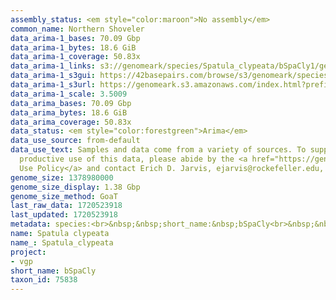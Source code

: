 ```yaml
---
assembly_status: <em style="color:maroon">No assembly</em>
common_name: Northern Shoveler
data_arima-1_bases: 70.09 Gbp
data_arima-1_bytes: 18.6 GiB
data_arima-1_coverage: 50.83x
data_arima-1_links: s3://genomeark/species/Spatula_clypeata/bSpaCly1/genomic_data/arima/<br>
data_arima-1_s3gui: https://42basepairs.com/browse/s3/genomeark/species/Spatula_clypeata/bSpaCly1/genomic_data/arima/
data_arima-1_s3url: https://genomeark.s3.amazonaws.com/index.html?prefix=species/Spatula_clypeata/bSpaCly1/genomic_data/arima/
data_arima-1_scale: 3.5009
data_arima_bases: 70.09 Gbp
data_arima_bytes: 18.6 GiB
data_arima_coverage: 50.83x
data_status: <em style="color:forestgreen">Arima</em>
data_use_source: from-default
data_use_text: Samples and data come from a variety of sources. To support fair and
  productive use of this data, please abide by the <a href="https://genome10k.soe.ucsc.edu/data-use-policies/">Data
  Use Policy</a> and contact Erich D. Jarvis, ejarvis@rockefeller.edu, with any questions.
genome_size: 1378980000
genome_size_display: 1.38 Gbp
genome_size_method: GoaT
last_raw_data: 1720523918
last_updated: 1720523918
metadata: species:<br>&nbsp;&nbsp;short_name:&nbsp;bSpaCly<br>&nbsp;&nbsp;name:&nbsp;Spatula&nbsp;clypeata<br>&nbsp;&nbsp;taxon_id:&nbsp;75838<br>&nbsp;&nbsp;common_name:&nbsp;Northern&nbsp;Shoveler<br>&nbsp;&nbsp;order:<br>&nbsp;&nbsp;&nbsp;&nbsp;name:&nbsp;Anseriformes<br>&nbsp;&nbsp;family:<br>&nbsp;&nbsp;&nbsp;&nbsp;name:&nbsp;Anatidae<br>&nbsp;&nbsp;individuals:<br>&nbsp;&nbsp;&nbsp;&nbsp;-&nbsp;short_name:&nbsp;bSpaCly1<br>&nbsp;&nbsp;&nbsp;&nbsp;&nbsp;&nbsp;biosample_id:&nbsp;SAMEA115433011<br>&nbsp;&nbsp;&nbsp;&nbsp;&nbsp;&nbsp;sex:&nbsp;male<br>&nbsp;&nbsp;genome_size:&nbsp;1378980000<br>&nbsp;&nbsp;genome_size_method:&nbsp;GoaT<br>&nbsp;&nbsp;project:&nbsp;[&nbsp;vgp&nbsp;]<br>
name: Spatula clypeata
name_: Spatula_clypeata
project:
- vgp
short_name: bSpaCly
taxon_id: 75838
---
```

